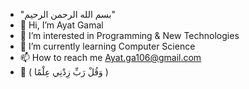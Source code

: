 - "بسم الله الرحمن الرحيم"
- 👋 Hi, I’m Ayat Gamal
- 👀 I’m interested in Programming & New Technologies
- 🌱 I’m currently learning Computer Science
- 📫 How to reach me Ayat.ga106@gmail.com
- 💖 ( وَقُلْ رَبِّ زِدْنِي عِلْمًا ) 
 
<!---
AyatGaa/AyatGaa is a ✨ special ✨ repository because its `README.md` (this file) appears on your GitHub profile.
You can click the Preview link to take a look at your changes.
--->
